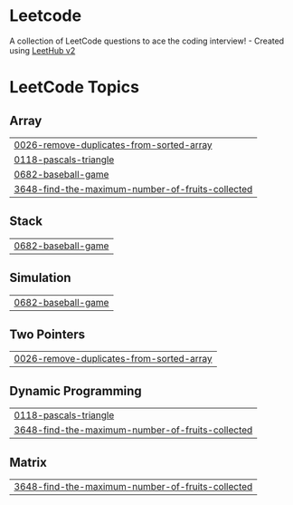 # Leetcode
A collection of LeetCode questions to ace the coding interview! - Created using [LeetHub v2](https://github.com/arunbhardwaj/LeetHub-2.0)

<!---LeetCode Topics Start-->
# LeetCode Topics
## Array
|  |
| ------- |
| [0026-remove-duplicates-from-sorted-array](https://github.com/Tejashwika-kanikireddy/Leetcode/tree/master/0026-remove-duplicates-from-sorted-array) |
| [0118-pascals-triangle](https://github.com/Tejashwika-kanikireddy/Leetcode/tree/master/0118-pascals-triangle) |
| [0682-baseball-game](https://github.com/Tejashwika-kanikireddy/Leetcode/tree/master/0682-baseball-game) |
| [3648-find-the-maximum-number-of-fruits-collected](https://github.com/Tejashwika-kanikireddy/Leetcode/tree/master/3648-find-the-maximum-number-of-fruits-collected) |
## Stack
|  |
| ------- |
| [0682-baseball-game](https://github.com/Tejashwika-kanikireddy/Leetcode/tree/master/0682-baseball-game) |
## Simulation
|  |
| ------- |
| [0682-baseball-game](https://github.com/Tejashwika-kanikireddy/Leetcode/tree/master/0682-baseball-game) |
## Two Pointers
|  |
| ------- |
| [0026-remove-duplicates-from-sorted-array](https://github.com/Tejashwika-kanikireddy/Leetcode/tree/master/0026-remove-duplicates-from-sorted-array) |
## Dynamic Programming
|  |
| ------- |
| [0118-pascals-triangle](https://github.com/Tejashwika-kanikireddy/Leetcode/tree/master/0118-pascals-triangle) |
| [3648-find-the-maximum-number-of-fruits-collected](https://github.com/Tejashwika-kanikireddy/Leetcode/tree/master/3648-find-the-maximum-number-of-fruits-collected) |
## Matrix
|  |
| ------- |
| [3648-find-the-maximum-number-of-fruits-collected](https://github.com/Tejashwika-kanikireddy/Leetcode/tree/master/3648-find-the-maximum-number-of-fruits-collected) |
<!---LeetCode Topics End-->
